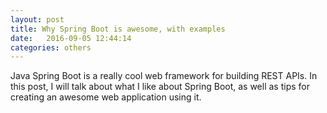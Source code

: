```yaml
---
layout: post
title: Why Spring Boot is awesome, with examples
date:   2016-09-05 12:44:14
categories: others
---
```


Java Spring Boot is a really cool web framework for building REST APIs. In this post, I will talk about what I like about Spring Boot, as well as tips for creating an awesome web application using it.